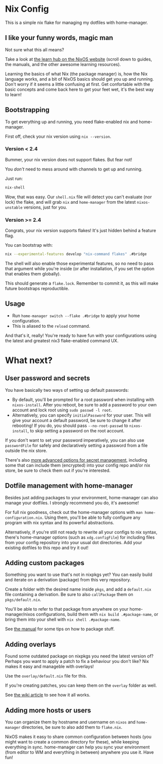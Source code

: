 # Nix Config

This is a simple nix flake for managing my dotfiles with home-manager.

## I like your funny words, magic man

Not sure what this all means?

Take a look at [the learn hub on the NixOS
website](https://nixos.org/learn.html) (scroll down to guides, the manuals, and
the other awesome learning resources).

Learning the basics of what Nix (the package manager) is, how the Nix language
works, and a bit of NixOS basics should get you up and running. Don't worry if
it seems a little confusing at first. Get confortable with the basic concepts
and come back here to get your feet wet, it's the best way to learn!

## Bootstrapping

To get everything up and running, you need flake-enabled nix and home-manager.

First off, check your nix version using `nix --version`.

### Version < 2.4

Bummer, your nix version does not support flakes. But fear not!

You _don't_ need to mess around with channels to get up and running.

Just run:
```bash
nix-shell
```

Wow, that was easy. Our `shell.nix` file will detect you can't evaluate (nor
lock) the flake, and will grab `nix` and `home-manager` from the latest
`nixos-unstable` versions, just for you.

### Version >= 2.4

Congrats, your nix version supports flakes! It's just hidden behind a feature flag.

You can bootstrap with: 
```bash
nix --experimental-features develop "nix-command flakes" .#bridge
```

The shell will also enable those experimental features, so no need to pass that
argument while you're inside (or after installation, if you set the option that
enables them globally).

This should generate a `flake.lock`. Remember to commit it, as this will make
future bootstraps reproductible.

## Usage

- Run `home-manager switch --flake .#bridge` to apply your home
  configuration.
- This is aliased to the `reload` command.

And that's it, really! You're ready to have fun with your configurations using
the latest and greatest nix3 flake-enabled command UX.

# What next?

## User password and secrets

You have basically two ways of setting up default passwords:
- By default, you'll be prompted for a root password when installing with
  `nixos-install`. After you reboot, be sure to add a password to your own
  account and lock root using `sudo passwd -l root`.
- Alternatively, you can specify `initialPassword` for your user. This will
  give your account a default password, be sure to change it after rebooting!
  If you do, you should pass `--no-root-passwd` to `nixos-install`, to skip
  setting a password on the root account.

If you don't want to set your password imperatively, you can also use
`passwordFile` for safely and declaratively setting a password from a file
outside the nix store.

There's also [more advanced options for secret
management](https://nixos.wiki/wiki/Comparison_of_secret_managing_schemes),
including some that can include them (encrypted) into your config repo and/or
nix store, be sure to check them out if you're interested.

## Dotfile management with home-manager

Besides just adding packages to your environment, home-manager can also manage
your dotfiles. I strongly recommend you do, it's awesome!

For full nix goodness, check out the home-manager options with `man
home-configuration.nix`. Using them, you'll be able to fully configure any
program with nix syntax and its powerful abstractions.

Alternatively, if you're still not ready to rewrite all your configs to nix
syntax, there's home-manager options (such as `xdg.configFile`) for including
files from your config repository into your usual dot directories. Add your
existing dotfiles to this repo and try it out!

## Adding custom packages

Something you want to use that's not in nixpkgs yet? You can easily build and
iterate on a derivation (package) from this very repository.

Create a folder with the desired name inside `pkgs`, and add a `default.nix`
file containing a derivation. Be sure to also `callPackage` them on
`pkgs/default.nix`.

You'll be able to refer to that package from anywhere on your
home-manager/nixos configurations, build them with `nix build .#package-name`,
or bring them into your shell with `nix shell .#package-name`.

See [the manual](https://nixos.org/manual/nixpkgs/stable/) for some tips on how
to package stuff.

## Adding overlays

Found some outdated package on nixpkgs you need the latest version of? Perhaps
you want to apply a patch to fix a behaviour you don't like? Nix makes it easy
and manageble with overlays!

Use the `overlay/default.nix` file for this.

If you're creating patches, you can keep them on the `overlay` folder as well.

See [the wiki article](https://nixos.wiki/wiki/Overlays) to see how it all
works.

## Adding more hosts or users

You can organize them by hostname and username on `nixos` and `home-manager`
directories, be sure to also add them to `flake.nix`.

NixOS makes it easy to share common configuration between hosts (you might want
to create a common directory for these), while keeping everything in sync.
home-manager can help you sync your environment (from editor to WM and
everything in between) anywhere you use it. Have fun!
